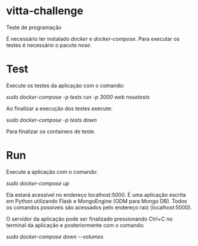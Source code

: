 # vitta-challenge
Teste de programação

É necessário ter instalado *docker* e *docker-compose*.
Para executar os testes é necessário o pacote *nose*.

# Test
Execute os testes da aplicação com o comando:

*sudo docker-compose -p tests run -p 3000 web nosetests*

Ao finalizar a execução dos testes execute:

*sudo docker-compose -p tests down*

Para finalizar os containers de teste.

# Run
Execute a aplicação com o comando:

*sudo docker-compose up*

Ela estará acessível no endereço localhost:5000.
É uma aplicação escrita em Python utilizando Flask e MongoEngine (ODM para Mongo DB).
Todos os comandos possíveis são acessados pelo endereço raiz (localhost:5000).

O servidor da aplicação pode ser finalizado pressionando Ctrl+C no terminal da aplicação e posteriormente com o comando:

*sudo docker-compose down --volumes*
